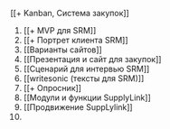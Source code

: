 [[+ Kanban, Система закупок]]

1. [[+ MVP для SRM]]
2. [[+ Портрет клиента SRM]]
3. [[Варианты сайтов]]
4. [[Презентация и сайт для закупок]]
5. [[Сценарий для интервью SRM]]
6. [[writesonic (тексты для SRM)]]
7. [[+ Опросник]]
8. [[Модули и функции SupplyLink]]
9. [[Продвижение SuppLylink]]
10. 